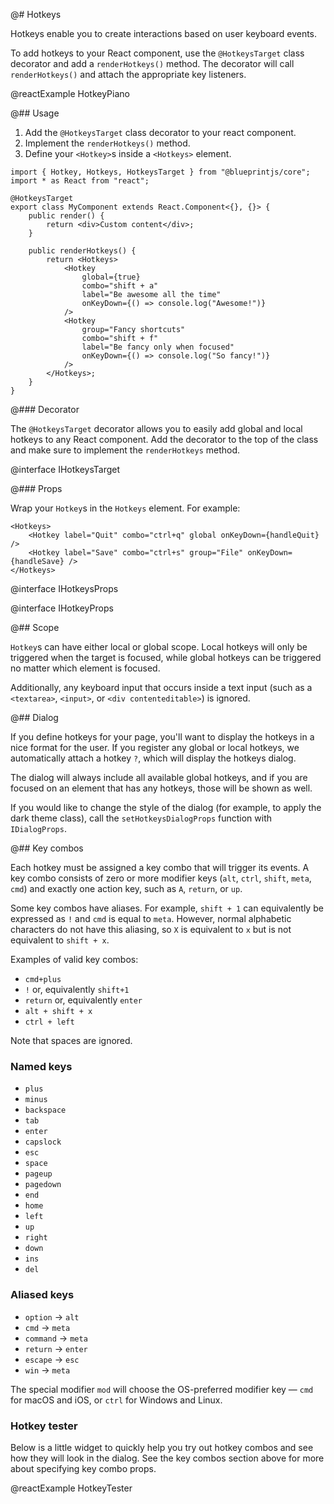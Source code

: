 @# Hotkeys

Hotkeys enable you to create interactions based on user keyboard events.

To add hotkeys to your React component, use the `@HotkeysTarget` class decorator
and add a `renderHotkeys()` method. The decorator will call `renderHotkeys()`
and attach the appropriate key listeners.

@reactExample HotkeyPiano

@## Usage

1. Add the `@HotkeysTarget` class decorator to your react component.
1. Implement the `renderHotkeys()` method.
1. Define your `<Hotkey>`s inside a `<Hotkeys>` element.

```tsx
import { Hotkey, Hotkeys, HotkeysTarget } from "@blueprintjs/core";
import * as React from "react";

@HotkeysTarget
export class MyComponent extends React.Component<{}, {}> {
    public render() {
        return <div>Custom content</div>;
    }

    public renderHotkeys() {
        return <Hotkeys>
            <Hotkey
                global={true}
                combo="shift + a"
                label="Be awesome all the time"
                onKeyDown={() => console.log("Awesome!")}
            />
            <Hotkey
                group="Fancy shortcuts"
                combo="shift + f"
                label="Be fancy only when focused"
                onKeyDown={() => console.log("So fancy!")}
            />
        </Hotkeys>;
    }
}
```

@### Decorator

The `@HotkeysTarget` decorator allows you to easily add global and local
hotkeys to any React component. Add the decorator to the top of the class and
make sure to implement the `renderHotkeys` method.

@interface IHotkeysTarget

@### Props

Wrap your `Hotkey`s in the `Hotkeys` element. For example:

```tsx
<Hotkeys>
    <Hotkey label="Quit" combo="ctrl+q" global onKeyDown={handleQuit} />
    <Hotkey label="Save" combo="ctrl+s" group="File" onKeyDown={handleSave} />
</Hotkeys>
```

@interface IHotkeysProps

@interface IHotkeyProps

@## Scope

`Hotkey`s can have either local or global scope. Local hotkeys will only be
triggered when the target is focused, while global hotkeys can be triggered no
matter which element is focused.

Additionally, any keyboard input that occurs inside a text input (such as a
`<textarea>`, `<input>`, or `<div contenteditable>`) is ignored.

@## Dialog

If you define hotkeys for your page, you'll want to display the hotkeys in a
nice format for the user. If you register any global or local hotkeys, we
automatically attach a hotkey `?`, which will display the hotkeys dialog.

The dialog will always include all available global hotkeys, and if you are
focused on an element that has any hotkeys, those will be shown as well.

If you would like to change the style of the dialog (for example, to apply the
dark theme class), call the `setHotkeysDialogProps` function with `IDialogProps`.

@## Key combos

Each hotkey must be assigned a key combo that will trigger its events. A key
combo consists of zero or more modifier keys (`alt`, `ctrl`, `shift`, `meta`,
`cmd`) and exactly one action key, such as `A`, `return`, or `up`.

Some key combos have aliases. For example, `shift + 1` can equivalently be
expressed as `!` and `cmd` is equal to `meta`. However, normal alphabetic
characters do not have this aliasing, so `X` is equivalent to `x` but is not
equivalent to `shift + x`.

Examples of valid key combos:
* `cmd+plus`
* `!` or, equivalently `shift+1`
* `return` or, equivalently `enter`
* `alt + shift + x`
* `ctrl + left`

Note that spaces are ignored.

### Named keys

* `plus`
* `minus`
* `backspace`
* `tab`
* `enter`
* `capslock`
* `esc`
* `space`
* `pageup`
* `pagedown`
* `end`
* `home`
* `left`
* `up`
* `right`
* `down`
* `ins`
* `del`

### Aliased keys

* `option` &rarr; `alt`
* `cmd` &rarr; `meta`
* `command` &rarr; `meta`
* `return` &rarr; `enter`
* `escape` &rarr; `esc`
* `win` &rarr; `meta`

The special modifier `mod` will choose the OS-preferred modifier key — `cmd`
for macOS and iOS, or `ctrl` for Windows and Linux.

### Hotkey tester

Below is a little widget to quickly help you try out hotkey combos and see how
they will look in the dialog. See the key combos section above for more about
specifying key combo props.

@reactExample HotkeyTester
